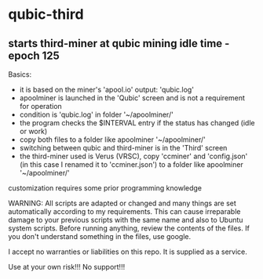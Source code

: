 # qubic-third
## starts third-miner at qubic mining idle time - epoch 125
Basics:
- it is based on the miner's 'apool.io' output: 'qubic.log'
- apoolminer is launched in the 'Qubic' screen and is not a requirement for operation
- condition is 'qubic.log' in folder '~/apoolminer/'
- the program checks the $INTERVAL entry if the status has changed (idle or work)
- copy both files to a folder like apoolminer '~/apoolminer/'
- switching between qubic and third-miner is in the 'Third' screen
- the third-miner used is Verus (VRSC), copy 'ccminer' and 'config.json' (in this case I renamed it to 'ccminer.json') to a folder like apoolminer '~/apoolminer/'

customization requires some prior programming knowledge

WARNING: All scripts are adapted or changed and many things are set automatically according to my requirements. This can cause irreparable damage to your previous scripts with the same name and also to Ubuntu system scripts. Before running anything, review the contents of the files. If you don't understand something in the files, use google.

I accept no warranties or liabilities on this repo. It is supplied as a service.

Use at your own risk!!! No support!!!
